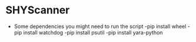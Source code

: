 # SHYScanner
- Some dependencies you might need to run the script 
-pip install wheel
-pip install watchdog
-pip install psutil
-pip install yara-python 
